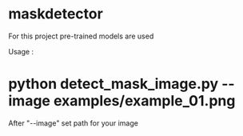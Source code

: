 # maskdetector

For this project pre-trained models are used

Usage :
# python detect_mask_image.py --image examples/example_01.png
After "--image" set path for your image
